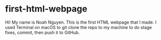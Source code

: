 # first-html-webpage
Hi! My name is Noah Nguyen. This is the first HTML webpage that I made. I used Terminal on macOS to git clone the repo to my machine to do stage fixes, commit, then push it to GitHub.